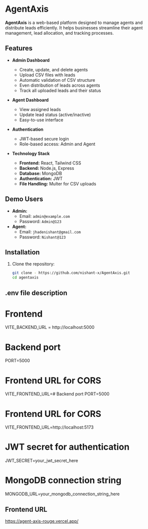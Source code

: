 # AgentAxis

**AgentAxis** is a web-based platform designed to manage agents and distribute leads efficiently. It helps businesses streamline their agent management, lead allocation, and tracking processes.

## Features

- **Admin Dashboard**
  - Create, update, and delete agents
  - Upload CSV files with leads
  - Automatic validation of CSV structure
  - Even distribution of leads across agents
  - Track all uploaded leads and their status

- **Agent Dashboard**
  - View assigned leads
  - Update lead status (active/inactive)
  - Easy-to-use interface

- **Authentication**
  - JWT-based secure login
  - Role-based access: Admin and Agent

- **Technology Stack**
  - **Frontend:** React, Tailwind CSS
  - **Backend:** Node.js, Express
  - **Database:** MongoDB
  - **Authentication:** JWT
  - **File Handling:** Multer for CSV uploads

## Demo Users

- **Admin:**  
  - Email: `admin@example.com`  
  - Password: `Admin@123`  
- **Agent:**  
  - Email: `jhadenishant@gmail.com`  
  - Password: `Nishant@123`  

## Installation

1. Clone the repository:  
   ```bash
   git clone - https://github.com/nishant-x/AgentAxis.git
   cd agentaxis

## .env file description
# Frontend
VITE_BACKEND_URL = http://localhost:5000

# Backend port
PORT=5000

# Frontend URL for CORS
VITE_FRONTEND_URL=# Backend port
PORT=5000

# Frontend URL for CORS
VITE_FRONTEND_URL=http://localhost:5173

# JWT secret for authentication
JWT_SECRET=your_jwt_secret_here

# MongoDB connection string
MONGODB_URL=your_mongodb_connection_string_here

## Frontend URL
https://agent-axis-rouge.vercel.app/


